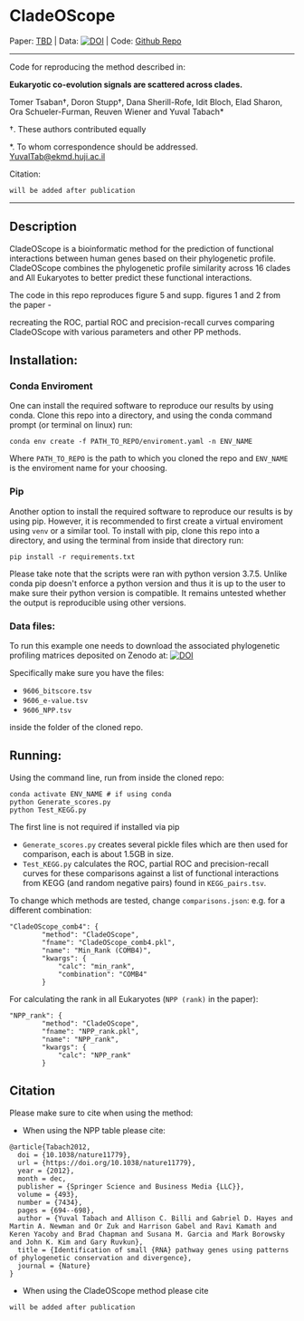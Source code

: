 # CladeOScope

Paper: [TBD](TBD) | Data: [![DOI](https://zenodo.org/badge/DOI/10.5281/zenodo.4464120.svg)](https://doi.org/10.5281/zenodo.4464120) | Code: [Github Repo](https://github.com/dst1/CladeOScope)

----------------

Code for reproducing the method described in:

**Eukaryotic co-evolution signals are scattered across clades.**

Tomer Tsaban†, Doron Stupp†, Dana Sherill-Rofe, Idit Bloch, Elad Sharon, Ora Schueler-Furman, Reuven Wiener and Yuval Tabach*

†. These authors contributed equally 

*. To whom correspondence should be addressed. YuvalTab@ekmd.huji.ac.il

Citation:
```{bibtex}
will be added after publication
```

----------------

## Description

CladeOScope is a bioinformatic method for the prediction of functional interactions between human genes based on their phylogenetic profile.
CladeOScope combines the phylogenetic profile similarity across 16 clades and All Eukaryotes to better predict these functional interactions.

The code in this repo reproduces figure 5 and supp. figures 1 and 2 from the paper - 

recreating the ROC, partial ROC and precision-recall curves comparing CladeOScope with various parameters and other PP methods.

## Installation:

### Conda Enviroment

One can install the required software to reproduce our results by using conda. Clone this repo into a directory, and using the conda command prompt (or terminal on linux) run:

```{bash}
conda env create -f PATH_TO_REPO/enviroment.yaml -n ENV_NAME
```

Where `PATH_TO_REPO` is the path to which you cloned the repo and `ENV_NAME` is the enviroment name for your choosing.

### Pip

Another option to install the required software to reproduce our results is by using pip. However, it is recommended to first create a virtual enviroment using `venv` or a similar tool. To install with pip, clone this repo into a directory, and using the terminal from inside that directory run:

```{bash}
pip install -r requirements.txt

```

Please take note that the scripts were ran with python version 3.7.5. Unlike conda pip doesn't enforce a python version and thus it is up to the user to make sure their python version is compatible. It remains untested whether the output is reproducible using other versions.

### Data files:

To run this example one needs to download the associated phylogenetic profiling matrices deposited on Zenodo at: [![DOI](https://zenodo.org/badge/DOI/10.5281/zenodo.4464120.svg)](https://doi.org/10.5281/zenodo.4464120)

Specifically make sure you have the files:
- `9606_bitscore.tsv`
- `9606_e-value.tsv`
- `9606_NPP.tsv`

inside the folder of the cloned repo.

## Running:

Using the command line, run from inside the cloned repo:
```{bash}
conda activate ENV_NAME # if using conda
python Generate_scores.py
python Test_KEGG.py
```

The first line is not required if installed via pip

- `Generate_scores.py` creates several pickle files which are then used for comparison, each is about 1.5GB in size.
- `Test_KEGG.py` calculates the ROC, partial ROC and precision-recall curves for these comparisons against a list of functional interactions from KEGG (and random negative pairs) found in `KEGG_pairs.tsv`.

To change which methods are tested, change `comparisons.json`:
e.g. for a different combination:
```{json}
"CladeOScope_comb4": {
        "method": "CladeOScope",
        "fname": "CladeOScope_comb4.pkl",
        "name": "Min_Rank (COMB4)",
        "kwargs": {
            "calc": "min_rank",
            "combination": "COMB4"
        }
```

For calculating the rank in all Eukaryotes (`NPP (rank)` in the paper):
```{json}
"NPP_rank": {
        "method": "CladeOScope",
        "fname": "NPP_rank.pkl",
        "name": "NPP_rank",
        "kwargs": {
            "calc": "NPP_rank"
        }
```

## Citation

Please make sure to cite when using the method:
- When using the NPP table please cite: 
```{bibtex}
@article{Tabach2012,
  doi = {10.1038/nature11779},
  url = {https://doi.org/10.1038/nature11779},
  year = {2012},
  month = dec,
  publisher = {Springer Science and Business Media {LLC}},
  volume = {493},
  number = {7434},
  pages = {694--698},
  author = {Yuval Tabach and Allison C. Billi and Gabriel D. Hayes and Martin A. Newman and Or Zuk and Harrison Gabel and Ravi Kamath and Keren Yacoby and Brad Chapman and Susana M. Garcia and Mark Borowsky and John K. Kim and Gary Ruvkun},
  title = {Identification of small {RNA} pathway genes using patterns of phylogenetic conservation and divergence},
  journal = {Nature}
}
```
- When using the CladeOScope method please cite 
```{bibtex}
will be added after publication
```
